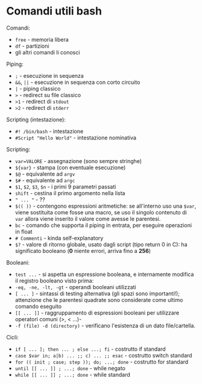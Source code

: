# Comandi utili bash

Comandi:

- `free` - memoria libera
- `df` - partizioni
- gli altri comandi li conosci

Piping:

- `;` - esecuzione in sequenza
- `&&`, `||` - esecuzione in sequenza con corto circuito 
- `|` - piping classico
- `>` - redirect su file classico
- `>1` - redirect di `stdout`
- `>2` - redirect di `stderr`

Scripting (intestazione):

- `#! /bin/bash` - intestazione
- `#Script "Hello World"` - intestazione nominativa

Scripting:

- `var=VALORE` - assegnazione (sono sempre stringhe)
- `${var}` - stampa (con eventuale esecuzione)
- `$@` - equivalente ad `argv`
- `$#` - equivalente ad `argc`
- `$1`, `$2`, `$3`, `$n` - i primi 9 parametri passati
- `shift` - cestina il primo argomento nella lista
- `" ... "` - ??
- `$(( ))` - contengono espressioni aritmetiche: se all'interno uso una `$var`, viene sostituita come fosse una macro, se uso il singolo contenuto di `var` allora viene inserito il valore come avesse le parentesi.
- `bc` - comando che supporta il piping in entrata, per eseguire operazioni in float
- `# Commenti` - kinda self-explanatory
- `$?` - valore di ritorno globale, usato dagli script (tipo return 0 in C): ha significato booleano (**0** niente errori, arriva fino a **256**)

Booleani:

- `test ...` - si aspetta un espressione booleana, e internamente modifica il registro booleano visto prima:
- `-eq, -ne, -lt, -gt` - operandi booleani utilizzati
- `[ ... ]` - sintassi di testing alternativa (gli spazi sono importanti!); attenzione che le parentesi quadrate sono considerate come ultimo comando eseguito
- `[[ ... ]]` - raggruppamento di espressioni booleani per utilizzare operatori comuni (>, < ...)- 
- `-f (file) -d (directory)` - verificano l'esistenza di un dato file/cartella. 

Cicli:

- `if [ ... ]; then ... ; else ...; fi` - costrutto if standard
- `case $var in; a|b) ... ;; c) ... ;; esac` - costrutto switch standard
- `for (( init ; case; step )); do; ...; done` - costrutto for standard
- `until [[ ... ]] ; ...; done` - while negato
- `while [[ ... ]] ; ...; done` - while standard
